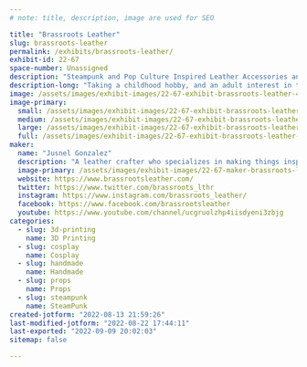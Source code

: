 ```yaml
---
# note: title, description, image are used for SEO

title: "Brassroots Leather"
slug: brassroots-leather
permalink: /exhibits/brassroots-leather/
exhibit-id: 22-67
space-number: Unassigned
description: "Steampunk and Pop Culture Inspired Leather Accessories and more. "
description-long: "Taking a childhood hobby, and an adult interest in the marvelous genre that is Steampunk, created a hobby business that creates one of a kind, customized leather crafted items. Additionally, props, and 3D printed items have been added to the lineup of items in inventory and made to order. "
image: /assets/images/exhibit-images/22-67-exhibit-brassroots-leather-43-26225928989-928dd84777-k-1409-large.jpg
image-primary: 
  small: /assets/images/exhibit-images/22-67-exhibit-brassroots-leather-43-26225928989-928dd84777-k-1409-small.jpg
  medium: /assets/images/exhibit-images/22-67-exhibit-brassroots-leather-43-26225928989-928dd84777-k-1409-medium.jpg
  large: /assets/images/exhibit-images/22-67-exhibit-brassroots-leather-43-26225928989-928dd84777-k-1409-large.jpg
  full: /assets/images/exhibit-images/22-67-exhibit-brassroots-leather-43-26225928989-928dd84777-k-1409-full.jpg
maker: 
  name: "Jusnel Gonzalez"
  description: "A leather crafter who specializes in making things inspired in Steampunk and Pop Culture. "
  image-primary: /assets/images/exhibit-images/22-67-maker-brassroots-leather-26225928989-928dd84777-k-medium.jpg
  website: https://www.brassrootsleather.com/
  twitter: https://www.twitter.com/brassroots_lthr
  instagram: https://www.instagram.com/brassroots_leather/
  facebook: https://www.facebook.com/brassrootsleather
  youtube: https://www.youtube.com/channel/ucgruolzhp4iisdyeni3zbjg
categories: 
  - slug: 3d-printing
    name: 3D Printing
  - slug: cosplay
    name: Cosplay
  - slug: handmade
    name: Handmade
  - slug: props
    name: Props
  - slug: steampunk
    name: SteamPunk
created-jotform: "2022-08-13 21:59:26"
last-modified-jotform: "2022-08-22 17:44:11"
last-exported: "2022-09-09 20:02:03"
sitemap: false

---
```

